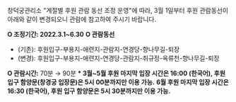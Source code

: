 창덕궁관리소 "계절별 후원 관람 동선 조정 운영"에 따라, 3월 1일부터 후원 관람동선이 아래와 같이 변경되오니 관람에 참고하여 주시기 바랍니다.

**O 조정기간: 2022.3.1~6.30**
**O 관람동선**
- (기존): 후원입구-부용지-애련지-관람지-연경당-향나무길-퇴장
- (변경): 후원입구-부용지-애련지-연경당-관람지-취규정-옥류천-향나무길-퇴장

**O 관람시간:** 70분 → 90분
**\* 3월~5월 후원 마지막 입장 시간은 16:00 (한국어), 후원 입구 함양문(창경궁 입장문)은 5시 00분까지만 이용 가능.**
**6월 후원 마지막 입장 시간은 16:30 (한국어), 후원 입구 함양문은 5시 30분까지만 이용 가능.**